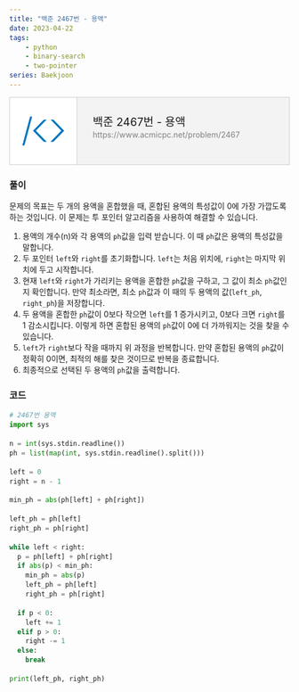 ```yaml
---
title: "백준 2467번 - 용액"
date: 2023-04-22
tags: 
    - python
    - binary-search
    - two-pointer
series: Baekjoon
---
```


<div style="display: flex; border: 1px solid #cdcdcd; cursor: pointer; background: #f3f3f3;" onclick="window.location='https://www.acmicpc.net/problem/2467' " >
  <img src='./bj.png' width=80 style="margin: 0; padding: 20px; border-right: 1px solid #cdcdcd; background: #ffffff"/>
  <div style="margin: 30px 28px 0; ">
    <div style="font-size: 20px; line-height: 28px;">백준 2467번 - 용액</div>
    <div style="color: gray; font-size: 14px;">https://www.acmicpc.net/problem/2467</div>
  </div>
</div>

### 풀이
문제의 목표는 두 개의 용액을 혼합했을 때, 혼합된 용액의 특성값이 0에 가장 가깝도록 하는 것입니다. 이 문제는 투 포인터 알고리즘을 사용하여 해결할 수 있습니다.

1. 용액의 개수(n)와 각 용액의 `ph`값을 입력 받습니다. 이 때 `ph`값은 용액의 특성값을 말합니다.
2. 두 포인터 `left`와 `right`를 초기화합니다. `left`는 처음 위치에, `right`는 마지막 위치에 두고 시작합니다.
3. 현재 `left`와 `right`가 가리키는 용액을 혼합한 `ph`값을 구하고, 그 값이 최소 `ph`값인지 확인합니다. 만약 최소라면, 최소 `ph`값과 이 때의 두 용액의 값(`left_ph`, `right_ph`)을 저장합니다.
4. 두 용액을 혼합한 `ph`값이 0보다 작으면 `left`를 1 증가시키고, 0보다 크면 `right`를 1 감소시킵니다. 이렇게 하면 혼합된 용액의 `ph`값이 0에 더 가까워지는 것을 찾을 수 있습니다.
5. `left`가 `right`보다 작을 때까지 위 과정을 반복합니다. 만약 혼합된 용액의 `ph`값이 정확히 0이면, 최적의 해를 찾은 것이므로 반복을 종료합니다.
6. 최종적으로 선택된 두 용액의 `ph`값을 출력합니다.

### 코드

```python
# 2467번 용액
import sys

n = int(sys.stdin.readline())
ph = list(map(int, sys.stdin.readline().split()))

left = 0
right = n - 1 

min_ph = abs(ph[left] + ph[right])

left_ph = ph[left]
right_ph = ph[right]
  
while left < right:
  p = ph[left] + ph[right]
  if abs(p) < min_ph:
    min_ph = abs(p)
    left_ph = ph[left]
    right_ph = ph[right]
    
  if p < 0:
    left += 1
  elif p > 0:  
    right -= 1
  else:
    break

print(left_ph, right_ph)
```